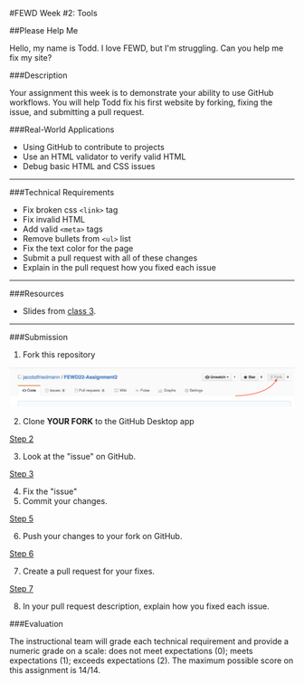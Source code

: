 #FEWD Week #2: Tools

##Please Help Me

Hello, my name is Todd. I love FEWD, but I'm struggling. Can you help me fix my site?

###Description

Your assignment this week is to demonstrate your ability to use GitHub workflows. You will help Todd fix his first website by forking, fixing the issue, and submitting a pull request.

###Real-World Applications

- Using GitHub to contribute to projects
- Use an HTML validator to verify valid HTML
- Debug basic HTML and CSS issues

---

###Technical Requirements

- Fix broken css `<link>` tag
- Fix invalid HTML
- Add valid `<meta>` tags
- Remove bullets from `<ul>` list
- Fix the text color for the page
- Submit a pull request with all of these changes
- Explain in the pull request how you fixed each issue

---

###Resources

- Slides from [class 3](http://ga-students.github.io/FEWD-DC-22/Week_02_Tools/03_tools/index.html).

---

###Submission

1. Fork this repository

![Step 1](img/step1.png)

2. Clone **YOUR FORK** to the GitHub Desktop app

[Step 2](img/step2.png)

3. Look at the "issue" on GitHub.

[Step 3](img/step3.png)

4. Fix the "issue"
5. Commit your changes.

[Step 5](img/step5.png)

6. Push your changes to your fork on GitHub.

[Step 6](img/step6.png)

7. Create a pull request for your fixes.

[Step 7](img/step7.pmg)

8. In your pull request description, explain how you fixed each issue.

###Evaluation

The instructional team will grade each technical requirement and provide a numeric grade on a scale: does not meet expectations (0); meets expectations (1); exceeds expectations (2).  The maximum possible score on this assignment is 14/14.

